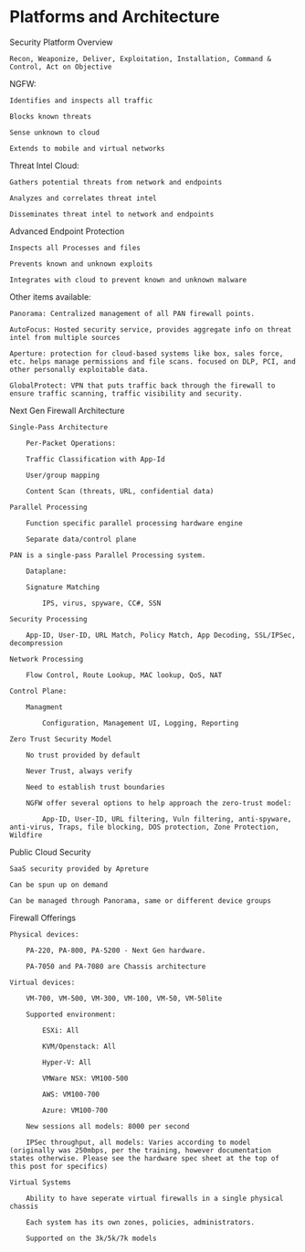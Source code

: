 # Platforms and Architecture

Security Platform Overview

    Recon, Weaponize, Deliver, Exploitation, Installation, Command & Control, Act on Objective

​NGFW:

    Identifies and inspects all traffic

    Blocks known threats

    Sense unknown to cloud

    Extends to mobile and virtual networks

​Threat Intel Cloud:

    Gathers potential threats from network and endpoints

    Analyzes and correlates threat intel

    Disseminates threat intel to network and endpoints

Advanced Endpoint Protection

    Inspects all Processes and files

    Prevents known and unknown exploits

    Integrates with cloud to prevent known and unknown malware

Other items available:

    Panorama: Centralized management of all PAN firewall points.

    AutoFocus: Hosted security service, provides aggregate info on threat intel from multiple sources

    Aperture: protection for cloud-based systems like box, sales force, etc. helps manage permissions and file scans. focused on DLP, PCI, and other personally exploitable data.

    GlobalProtect: VPN that puts traffic back through the firewall to ensure traffic scanning, traffic visibility and security.

​Next Gen Firewall Architecture

    Single-Pass Architecture

        Per-Packet Operations:

        Traffic Classification with App-Id

        User/group mapping

        Content Scan (threats, URL, confidential data)

    Parallel Processing

        Function specific parallel processing hardware engine

        Separate data/control plane

    PAN is a single-pass Parallel Processing system.

        Dataplane:

        Signature Matching

            IPS, virus, spyware, CC#, SSN

    Security Processing

        App-ID, User-ID, URL Match, Policy Match, App Decoding, SSL/IPSec, decompression

    Network Processing

        Flow Control, Route Lookup, MAC lookup, QoS, NAT

    Control Plane:

        Managment

            Configuration, Management UI, Logging, Reporting

    ​Zero Trust Security Model

        No trust provided by default

        Never Trust, always verify

        Need to establish trust boundaries

        NGFW offer several options to help approach the zero-trust model:

            App-ID, User-ID, URL filtering, Vuln filtering, anti-spyware, anti-virus, Traps, file blocking, DOS protection, Zone Protection, Wildfire

​Public Cloud Security

    SaaS security provided by Apreture

    Can be spun up on demand

    Can be managed through Panorama, same or different device groups

​Firewall Offerings

    Physical devices:

        PA-220, PA-800, PA-5200 - Next Gen hardware.

        PA-7050 and PA-7080 are Chassis architecture

    Virtual devices:

        VM-700, VM-500, VM-300, VM-100, VM-50, VM-50lite

        Supported environment:

            ESXi: All

            KVM/Openstack: All

            Hyper-V: All

            VMWare NSX: VM100-500

            AWS: VM100-700

            Azure: VM100-700

        New sessions all models: 8000 per second

        IPSec throughput, all models: Varies according to model (originally was 250mbps, per the training, however documentation states otherwise. Please see the hardware spec sheet at the top of this post for specifics)

    Virtual Systems

        Ability to have seperate virtual firewalls in a single physical chassis

        Each system has its own zones, policies, administrators.

        Supported on the 3k/5k/7k models

